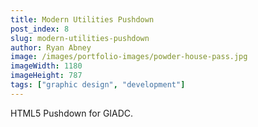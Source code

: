 ```yaml
---
title: Modern Utilities Pushdown
post_index: 8
slug: modern-utilities-pushdown
author: Ryan Abney
image: /images/portfolio-images/powder-house-pass.jpg
imageWidth: 1180
imageHeight: 787
tags: ["graphic design", "development"]
---
```


HTML5 Pushdown for GIADC.
